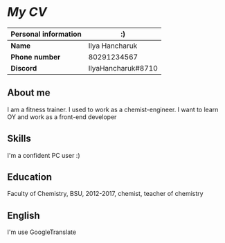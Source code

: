 # ___My CV___

| **Personal information** | **:)**                          |
|--------------------------|---------------------------------|
| **Name**                 |  Ilya Hancharuk                 |
| **Phone number**         | 80291234567                     |
| **Discord**              | IlyaHancharuk#8710              |

## **About me**

I am a fitness trainer. I used to work as a chemist-engineer. I want to learn OY and work as a front-end developer

## **Skills**
I'm a confident PC user :)

## **Education**
Faculty of Chemistry, BSU, 2012-2017, chemist, teacher of chemistry

## **English**
I'm use GoogleTranslate
